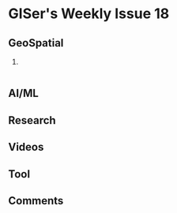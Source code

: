 # GISer's Weekly Issue 18

## GeoSpatial

1. []()

![]()

## AI/ML

## Research

## Videos

## Tool

## Comments
